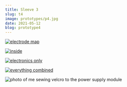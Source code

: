 ```yaml
---
title: Sleeve 3
slug: t4
image: prototypes/p4.jpg
date: 2021-05-12
blog: prototype4
---
```


[![electrode map](/img/blog/2021-05-12_electrode_map.jpg)](/img/blog/2021-05-12_electrode_map.jpg)

[![inside](/img/blog/2021-05-12_inside.jpg)](/img/blog/2021-05-12_inside.jpg)

[![electronics only](/img/blog/2021-05-12_electronics.jpg)](/img/blog/2021-05-12_electronics.jpg)

[![everything combined](/img/blog/2021-05-12_assembled.png)](/img/blog/2021-05-12_assembled.png)

![photo of me sewing velcro to the power supply module](/img/blog/2021-05-11_velcro.jpg)
